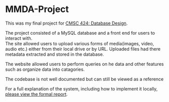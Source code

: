 # MMDA-Project

This was my final project for [CMSC 424: Database Design](http://cs.umd.edu/class/fall2017/cmsc424-0101/).

The project consisted of a MySQL database and a front end for users to interact with.  
The site allowed users to upload various forms of media(images, video, audio etc.) either from their local drive or by URL.
Uploaded files had there metadata extracted and stored in the database.

The website allowed users to perform queries on he data and other features such as organize data into catagories.


The codebase is not well documented but can still be viewed as a reference

For a full explanation of the system, including how to implement it locally, [please view the formal report](https://github.com/franktiburzi/MMDA-Project/blob/master/424%20-FinalReport.pdf).
